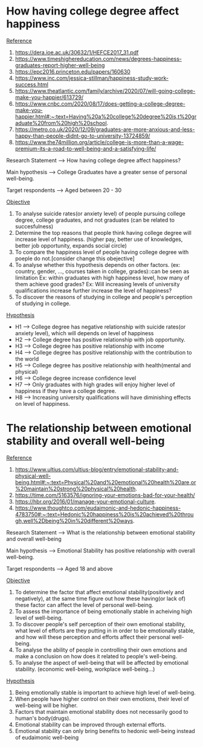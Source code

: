 # How having college degree affect happiness

<u>Reference</u>
1. https://dera.ioe.ac.uk/30632/1/HEFCE2017_31.pdf
2. https://www.timeshighereducation.com/news/degrees-happiness-graduates-report-higher-well-being
3. https://epc2016.princeton.edu/papers/160630
4. https://www.inc.com/jessica-stillman/happiness-study-work-success.html
5. https://www.theatlantic.com/family/archive/2020/07/will-going-college-make-you-happier/613729/
6. https://www.cnbc.com/2020/08/17/does-getting-a-college-degree-make-you-happier.html#:~:text=Having%20a%20college%20degree%20is,t%20graduate%20from%20high%20school.
7. https://metro.co.uk/2020/12/09/graduates-are-more-anxious-and-less-happy-than-people-didnt-go-to-university-13724859/
8. https://www.the74million.org/article/college-is-more-than-a-wage-premium-its-a-road-to-well-being-and-a-satisfying-life/


Research Statement --> How having college degree affect happiness?

Main hypothesis    --> College Graduates have a greater sense of personal well-being. 

Target respondents --> Aged between 20 - 30

<u>Objective</u>
1. To analyse suicide rates(or anxiety level) of people pursuing college degree, college graduates, and not graduates (can be related to succesfulness)
2. Determine the top reasons that people think having college degree will increase level of happiness. (higher pay, better use of knowledges, better job opportunity, expands social circle)
3. To compare the happiness level of people having college degree with poeple do not.[consider change this obejective] 
4. To analyse whether this hypothesis depends on other factors. (ex: country, gender, ..., courses taken in college, grades)::can be seen as limitation
	Ex: within graduates  with high happiness level, how many of them achieve good grades?
	Ex: Will increasing levels of university qualifications increase further increase the level of happiness?
5. To discover the reasons of studying in college and people's perception of studying in college.


<u>Hypothesis</u>
* H1 -->  College degree has negative relationship with suicide rates(or anxiety level), which will depends on level of happiness
* H2 -->  College degree has positive relationship with job opportunity.
* H3 -->  College degree has positive relationship with income
* H4 -->  College degree has positive relationship with the contribution to the world
* H5 -->  College degree has positive relationship with health(mental and physical)
* H6 -->  College degree increase confidence level
* H7 -->  Only graduates with high grades will enjoy higher level of happiness if they have a college degree.
* H8 -->  Increasing university qualifications will have diminishing effects on level of happiness.

# The relationship between emotional stability and overall well-being

<u>Reference</u>
1. https://www.ultius.com/ultius-blog/entry/emotional-stability-and-physical-well-being.html#:~:text=Physical%20and%20emotional%20health%20are,or%20maintain%20strong%20physical%20health.
2. https://time.com/5163576/ignoring-your-emotions-bad-for-your-health/
3. https://hbr.org/2016/01/manage-your-emotional-culture.
4. https://www.thoughtco.com/eudaimonic-and-hedonic-happiness-4783750#:~:text=Hedonic%20happiness%20is%20achieved%20through,well%2Dbeing%20in%20different%20ways.

Research Statement --> What is the relationship between emotional stability and overall well-being

Main hypothesis    --> Emotional Stability has positive relationship with overall well-being. 

Target respondents --> Aged 18 and above

<u>Objective</u>
1. To determine the factor that affect emotional stability(positively and negatively), at the same time figure out how these having(or lack of) these factor can affect the level of personal well-being.
2. To assess the importance of being emotionally stable in acheiving high level of well-being. 
3. To discover people's self perception of their own emotional stability, what level of efforts are they putting in in order to be emotionally stable, and how will these perception and efforts affect their personal well-being.
4. To analyse the ability of people in controlling their own emotions and make a conclusion on how does it related to people's well-being.
5. To analyse the aspect of well-being that will be affected by emotional stability. (economic well-being, workplace well-being...)

<u>Hypothesis</u>
1. Being emotionally stable is important to achieve high level of well-being. 
2. When people have higher control on their own emotions, their level of well-being will be higher.
3. Factors that maintain emotional stability does not necessarily good to human's body(drugs). 
4. Emotional stability can be improved through external efforts.
5. Emotional stability can only bring benefits to hedonic well-being instead of eudaimonic well-being



